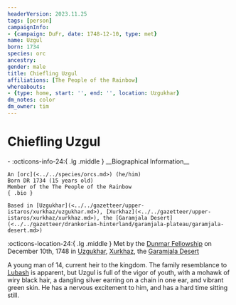 ```yaml
---
headerVersion: 2023.11.25
tags: [person]
campaignInfo:
- {campaign: DuFr, date: 1748-12-10, type: met}
name: Uzgul
born: 1734
species: orc
ancestry:
gender: male
title: Chiefling Uzgul
affiliations: [The People of the Rainbow]
whereabouts:
- {type: home, start: '', end: '', location: Uzgukhar}
dm_notes: color
dm_owner: tim
---
```

# Chiefling Uzgul
<div class="grid cards ext-narrow-margin ext-one-column" markdown>
- :octicons-info-24:{ .lg .middle } __Biographical Information__

    An [orc](<../../species/orcs.md>) (he/him)  
    Born DR 1734 (15 years old)  
    Member of the The People of the Rainbow  
    { .bio }

    Based in [Uzgukhar](<../../gazetteer/upper-istaros/xurkhaz/uzgukhar.md>), [Xurkhaz](<../../gazetteer/upper-istaros/xurkhaz/xurkhaz.md>), the [Garamjala Desert](<../../gazetteer/drankorian-hinterland/garamjala-plateau/garamjala-desert.md>)
</div>



:octicons-location-24:{ .lg .middle } Met by the [Dunmar Fellowship](<../pcs/dunmar-fellowship/dunmar-fellowship.md>) on December 10th, 1748 in [Uzgukhar](<../../gazetteer/upper-istaros/xurkhaz/uzgukhar.md>), [Xurkhaz](<../../gazetteer/upper-istaros/xurkhaz/xurkhaz.md>), the [Garamjala Desert](<../../gazetteer/drankorian-hinterland/garamjala-plateau/garamjala-desert.md>)  


A young man of 14, current heir to the kingdom. The family resemblance to [Lubash](<./lubash.md>) is apparent, but Uzgul is full of the vigor of youth, with a mohawk of wiry black hair, a dangling silver earring on a chain in one ear, and vibrant green skin. He has a nervous excitement to him, and has a hard time sitting still.

